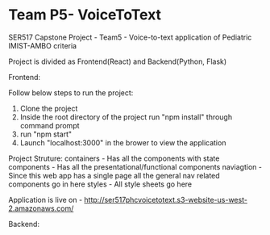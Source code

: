 # Team P5- VoiceToText
SER517 Capstone Project - Team5 - Voice-to-text application of Pediatric IMIST-AMBO criteria 

Project is divided as Frontend(React) and Backend(Python, Flask)

Frontend: 

Follow below steps to run the project:

1. Clone the project
2. Inside the root directory of the project run "npm install" through command prompt
3. run "npm start"
4. Launch "localhost:3000" in the brower to view the application

Project Struture:
containers - Has all the components with state 
components - Has all the presentational/functional components 
naviagtion - Since this web app has a single page all the general nav related components go in here 
styles - All style sheets go here


Application is live on - http://ser517phcvoicetotext.s3-website-us-west-2.amazonaws.com/


Backend:


